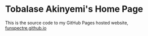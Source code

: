 # Tobalase Akinyemi's Home Page

This is the source code to my GitHub Pages hosted website, [funspectre.github.io](http://funspectre.github.io)
